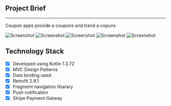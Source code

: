 
## Project Brief

----

Coupon apps provide a coupons and trand a copuns

![Screenshot](https://github.com/tbiinfotech/Coupons-Android/blob/main/Images/1.jpeg)
![Screenshot](https://github.com/tbiinfotech/Coupons-Android/blob/main/Images/2.jpeg)
![Screenshot](https://github.com/tbiinfotech/Coupons-Android/blob/main/Images/3.jpeg)
![Screenshot](https://github.com/tbiinfotech/Coupons-Android/blob/main/Images/4.jpeg)
![Screenshot](https://github.com/tbiinfotech/Coupons-Android/blob/main/Images/5.jpeg)


## Technology Stack

- [x] Developed using Kotlin 1.3.72
- [x] MVC Design Patterns
- [x] Data binding used.
- [x] Retrofit 2.8.1
- [x] Fragment navigation libarary
- [x] Push notification
- [x] Stripe Payment Gatway
